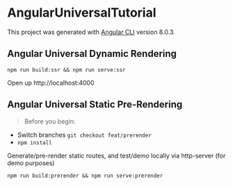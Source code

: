 # AngularUniversalTutorial

This project was generated with [Angular CLI](https://github.com/angular/angular-cli) version 8.0.3.

## Angular Universal Dynamic Rendering

```
npm run build:ssr && npm run serve:ssr
```

Open up http://localhost:4000


## Angular Universal Static Pre-Rendering

> Before you begin:

- Switch branches `git checkout feat/prerender`
- `npm install`

Generate/pre-render static routes, and test/demo locally via http-server (for demo purposes)

```
npm run build:prerender && npm run serve:prerender
```
